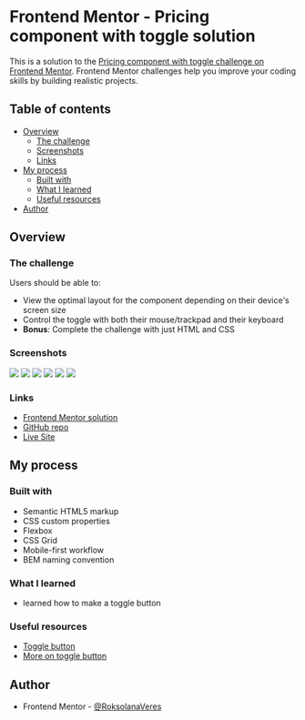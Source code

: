 # Frontend Mentor - Pricing component with toggle solution

This is a solution to the [Pricing component with toggle challenge on Frontend Mentor](https://www.frontendmentor.io/challenges/pricing-component-with-toggle-8vPwRMIC). Frontend Mentor challenges help you improve your coding skills by building realistic projects.

## Table of contents

- [Overview](#overview)
  - [The challenge](#the-challenge)
  - [Screenshots](#screenshots)
  - [Links](#links)
- [My process](#my-process)
  - [Built with](#built-with)
  - [What I learned](#what-i-learned)
  - [Useful resources](#useful-resources)
- [Author](#author)

## Overview

### The challenge

Users should be able to:

- View the optimal layout for the component depending on their device's screen size
- Control the toggle with both their mouse/trackpad and their keyboard
- **Bonus**: Complete the challenge with just HTML and CSS

### Screenshots

![](./screenshots/Desktop_monthly.png)
![](./screenshots/Desktop_annually.png)
![](./screenshots/mobile_monthly_1.png)
![](./screenshots/mobile_monthly_2.png)
![](./screenshots/mobile_annually_1.png)
![](./screenshots/mobile_annually_2.png)

### Links

- [Frontend Mentor solution](https://www.frontendmentor.io/solutions/responsive-tip-calculator-app-Dgneqi3k7t)
- [GitHub repo](https://github.com/RoksolanaVeres/Pricing-component-with-toggle_without-JS)
- [Live Site](https://roksolanaveres.github.io/Pricing-component-with-toggle_without-JS/)

## My process

### Built with

- Semantic HTML5 markup
- CSS custom properties
- Flexbox
- CSS Grid
- Mobile-first workflow
- BEM naming convention

### What I learned

- learned how to make a toggle button

### Useful resources

- [Toggle button](https://www.youtube.com/watch?v=0QJP5-Hyndw&ab_channel=Treehouse)
- [More on toggle button](https://web.dev/building-a-switch-component/)

## Author

- Frontend Mentor - [@RoksolanaVeres](https://www.frontendmentor.io/profile/RoksolanaVeres)

